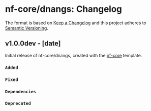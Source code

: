 # nf-core/dnangs: Changelog

The format is based on [Keep a Changelog](https://keepachangelog.com/en/1.0.0/)
and this project adheres to [Semantic Versioning](https://semver.org/spec/v2.0.0.html).

## v1.0.0dev - [date]

Initial release of nf-core/dnangs, created with the [nf-core](https://nf-co.re/) template.

### `Added`

### `Fixed`

### `Dependencies`

### `Deprecated`
